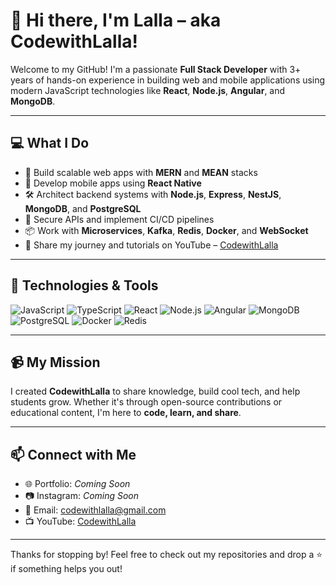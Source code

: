 # 👋 Hi there, I'm Lalla – aka **CodewithLalla**!

Welcome to my GitHub! I'm a passionate **Full Stack Developer** with 3+ years of hands-on experience in building web and mobile applications using modern JavaScript technologies like **React**, **Node.js**, **Angular**, and **MongoDB**.

---

## 💻 What I Do

- 🚀 Build scalable web apps with **MERN** and **MEAN** stacks  
- 📲 Develop mobile apps using **React Native**  
- 🛠️ Architect backend systems with **Node.js**, **Express**, **NestJS**, **MongoDB**, and **PostgreSQL**
- 🔐 Secure APIs and implement CI/CD pipelines  
- 📦 Work with **Microservices**, **Kafka**, **Redis**, **Docker**, and **WebSocket**  
- 🎥 Share my journey and tutorials on YouTube – [CodewithLalla](https://www.youtube.com/@CodewithLalla)

---

## 🔧 Technologies & Tools

![JavaScript](https://img.shields.io/badge/-JavaScript-F7DF1E?logo=javascript&logoColor=black)
![TypeScript](https://img.shields.io/badge/-TypeScript-3178C6?logo=typescript&logoColor=white)
![React](https://img.shields.io/badge/-React-61DAFB?logo=react&logoColor=black)
![Node.js](https://img.shields.io/badge/-Node.js-339933?logo=node.js&logoColor=white)
![Angular](https://img.shields.io/badge/-Angular-DD0031?logo=angular&logoColor=white)
![MongoDB](https://img.shields.io/badge/-MongoDB-47A248?logo=mongodb&logoColor=white)
![PostgreSQL](https://img.shields.io/badge/-PostgreSQL-336791?logo=postgresql&logoColor=white)
![Docker](https://img.shields.io/badge/-Docker-2496ED?logo=docker&logoColor=white)
![Redis](https://img.shields.io/badge/-Redis-DC382D?logo=redis&logoColor=white)

---

## 📹 My Mission

I created **CodewithLalla** to share knowledge, build cool tech, and help students grow. Whether it's through open-source contributions or educational content, I'm here to **code, learn, and share**.

---

## 📫 Connect with Me

- 🌐 Portfolio: *Coming Soon*
- 📷 Instagram: *Coming Soon*
- 📩 Email: [codewithlalla@gmail.com](mailto:codewithlalla@gmail.com)
- 📺 YouTube: [CodewithLalla](https://www.youtube.com/@CodewithLalla)

---

Thanks for stopping by! Feel free to check out my repositories and drop a ⭐ if something helps you out!
